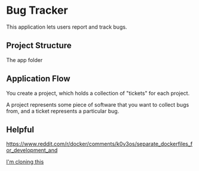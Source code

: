 # Bug Tracker

This application lets users report and track bugs.

## Project Structure

The app folder

## Application Flow 
You create a project, which holds a collection of "tickets" for each project.

A project represents some piece of software that you want to collect bugs from, and a ticket represents a particular bug.

## Helpful

https://www.reddit.com/r/docker/comments/k0v3os/separate_dockerfiles_for_development_and

[I'm cloning this](https://www.youtube.com/watch?v=vG824vBdYY8)

